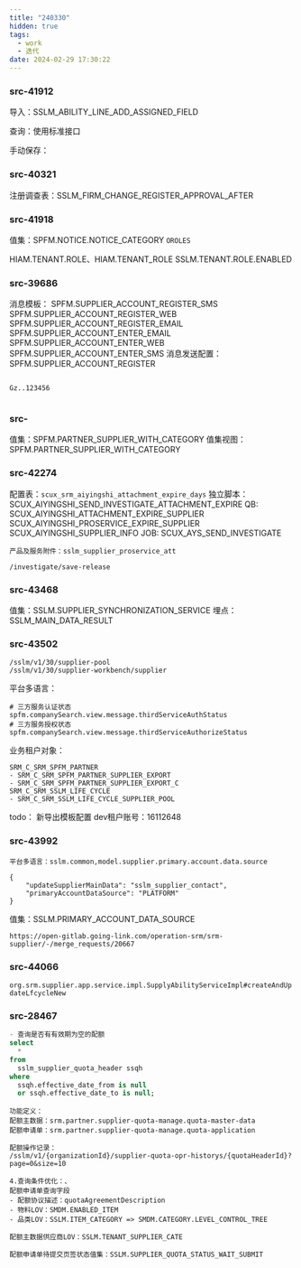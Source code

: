 ```yaml
---
title: "240330"
hidden: true
tags:
  - work
  - 迭代
date: 2024-02-29 17:30:22
---
```

### src-41912

导入：SSLM_ABILITY_LINE_ADD_ASSIGNED_FIELD

查询：使用标准接口

手动保存：



### src-40321


注册调查表：SSLM_FIRM_CHANGE_REGISTER_APPROVAL_AFTER


### src-41918

值集：SPFM.NOTICE.NOTICE_CATEGORY    `OROLES`

  
HIAM.TENANT.ROLE、HIAM.TENANT_ROLE
SSLM.TENANT.ROLE.ENABLED


### src-39686

消息模板：
	SPFM.SUPPLIER_ACCOUNT_REGISTER_SMS
	SPFM.SUPPLIER_ACCOUNT_REGISTER_WEB
	SPFM.SUPPLIER_ACCOUNT_REGISTER_EMAIL
	SPFM.SUPPLIER_ACCOUNT_ENTER_EMAIL
	SPFM.SUPPLIER_ACCOUNT_ENTER_WEB
	SPFM.SUPPLIER_ACCOUNT_ENTER_SMS
消息发送配置：
	SPFM.SUPPLIER_ACCOUNT_REGISTER

```

Gz..123456


```



### src-

值集：SPFM.PARTNER_SUPPLIER_WITH_CATEGORY
值集视图：SPFM.PARTNER_SUPPLIER_WITH_CATEGORY


### src-42274

配置表：`scux_srm_aiyingshi_attachment_expire_days`
独立脚本：SCUX_AIYINGSHI_SEND_INVESTIGATE_ATTACHMENT_EXPIRE
QB:
	SCUX_AIYINGSHI_ATTACHMENT_EXPIRE_SUPPLIER
	SCUX_AIYINGSHI_PROSERVICE_EXPIRE_SUPPLIER
	SCUX_AIYINGSHI_SUPPLIER_INFO
JOB: SCUX_AYS_SEND_INVESTIGATE


```
产品及服务附件：sslm_supplier_proservice_att
```

```
/investigate/save-release
```


### src-43468

值集：SSLM.SUPPLIER_SYNCHRONIZATION_SERVICE
埋点：SSLM_MAIN_DATA_RESULT

### src-43502

```
/sslm/v1/30/supplier-pool
/sslm/v1/30/supplier-workbench/supplier
```

平台多语言：
```
# 三方服务认证状态
spfm.companySearch.view.message.thirdServiceAuthStatus
# 三方服务授权状态
spfm.companySearch.view.message.thirdServiceAuthorizeStatus
```

业务租户对象：
```
SRM_C_SRM_SPFM_PARTNER
- SRM_C_SRM_SPFM_PARTNER_SUPPLIER_EXPORT
- SRM_C_SRM_SPFM_PARTNER_SUPPLIER_EXPORT_C
SRM_C_SRM_SSLM_LIFE_CYCLE
- SRM_C_SRM_SSLM_LIFE_CYCLE_SUPPLIER_POOL
```


todo： 新导出模板配置
dev租户账号：16112648


### src-43992

```
平台多语言：sslm.common,model.supplier.primary.account.data.source

{
    "updateSupplierMainData": "sslm_supplier_contact",
    "primaryAccountDataSource": "PLATFORM"
}
```

值集：SSLM.PRIMARY_ACCOUNT_DATA_SOURCE

```
https://open-gitlab.going-link.com/operation-srm/srm-supplier/-/merge_requests/20667
```

### src-44066

`org.srm.supplier.app.service.impl.SupplyAbilityServiceImpl#createAndUpdateLfcycleNew`


### src-28467

```sql 
- 查询是否有有效期为空的配额
select
  *
from
  sslm_supplier_quota_header ssqh
where
  ssqh.effective_date_from is null
  or ssqh.effective_date_to is null;
```

```
功能定义：
配额主数据：srm.partner.supplier-quota-manage.quota-master-data
配额申请单：srm.partner.supplier-quota-manage.quota-application

配额操作记录：
/sslm/v1/{organizationId}/supplier-quota-opr-historys/{quotaHeaderId}?page=0&size=10

4.查询条件优化：、
配额申请单查询字段
- 配额协议描述：quotaAgreementDescription
- 物料LOV：SMDM.ENABLED_ITEM 
- 品类LOV：SSLM.ITEM_CATEGORY => SMDM.CATEGORY.LEVEL_CONTROL_TREE

配额主数据供应商LOV：SSLM.TENANT_SUPPLIER_CATE

配额申请单待提交页签状态值集：SSLM.SUPPLIER_QUOTA_STATUS_WAIT_SUBMIT


```

